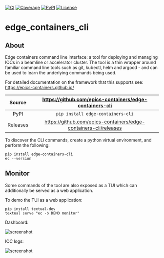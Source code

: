 [![CI](https://github.com/epics-containers/edge-containers-cli/actions/workflows/ci.yml/badge.svg)](https://github.com/epics-containers/edge-containers-cli/actions/workflows/ci.yml)
[![Coverage](https://codecov.io/gh/epics-containers/edge-containers-cli/branch/main/graph/badge.svg)](https://codecov.io/gh/epics-containers/edge-containers-cli)
[![PyPI](https://img.shields.io/pypi/v/edge-containers-cli.svg)](https://pypi.org/project/edge-containers-cli)
[![License](https://img.shields.io/badge/License-Apache%202.0-blue.svg)](https://opensource.org/licenses/Apache-2.0)

# edge_containers_cli

## About

Edge containers command line interface: a tool for deploying and managing
IOCs in a beamline or accelerator cluster. The tool is a thin wrapper around
familiar command line tools such as git, kubectl, helm and argocd - and can
be used to learn the underlying commands being used.

For detailed documentation on the framework that this supports see:
https://epics-containers.github.io/


Source          | <https://github.com/epics-containers/edge-containers-cli>
:---:           | :---:
PyPI            | `pip install edge-containers-cli`
Releases        | <https://github.com/epics-containers/edge-containers-cli/releases>


To discover the CLI commands, create a python virtual environment,
and perform the following:

    pip install edge-containers-cli
    ec --version

## Monitor

Some commands of the tool are also exposed as a TUI which can additionally be served as
a web application.

To demo the TUI as a web application:

    pip install textual-dev
    textual serve "ec -b DEMO monitor"

Dashboard:

![screenshot](docs/images/ec-web.png)

IOC logs:

![screenshot](docs/images/ec-logs.png)
